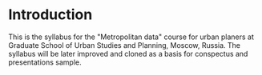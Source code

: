 # Introduction

This is the syllabus for the "Metropolitan data" course for urban planers at Graduate School of Urban Studies and Planning, Moscow, Russia. The syllabus will be later improved and cloned as a basis for conspectus and presentations sample.